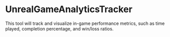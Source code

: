 # UnrealGameAnalyticsTracker
This tool will track and visualize in-game performance metrics, such as time played, completion percentage, and win/loss ratios.
